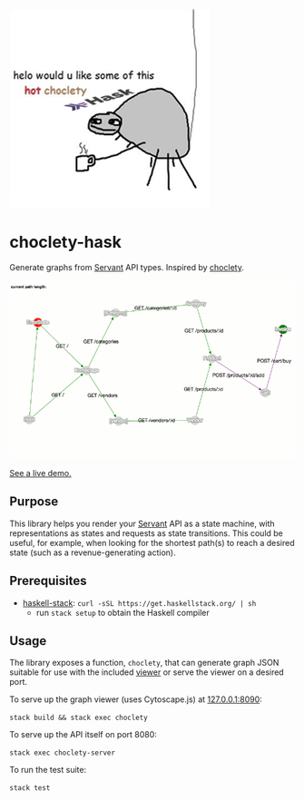 ![spider offering hot choclety hask](docs/img/choclety_hask.png)

# choclety-hask

Generate graphs from [Servant](http://haskell-servant.readthedocs.io) API types.
Inspired by [choclety](https://github.com/mooreniemi/choclety).

[![example graph](docs/img/example_graph.gif)](https://corajr.github.io/choclety-hask/index.html)

[See a live demo.](https://corajr.github.io/choclety-hask/index.html)

## Purpose

This library helps you render
your [Servant](http://haskell-servant.readthedocs.io) API as a state machine,
with representations as states and requests as state transitions. This could be
useful, for example, when looking for the shortest path(s) to reach a desired
state (such as a revenue-generating action).

## Prerequisites
- [haskell-stack](https://www.haskellstack.org/): `curl -sSL https://get.haskellstack.org/ | sh`
    - run `stack setup` to obtain the Haskell compiler

## Usage

The library exposes a function, `choclety`, that can generate graph JSON
suitable for use with the included [viewer][viewer] or serve the viewer on a
desired port.

To serve up the graph viewer (uses Cytoscape.js)
at [127.0.0.1:8090](http://127.0.0.1:8090):

`stack build && stack exec choclety`

To serve up the API itself on port 8080:

`stack exec choclety-server`

To run the test suite:

`stack test`

[viewer]: https://corajr.github.io/choclety-hask/index.html
